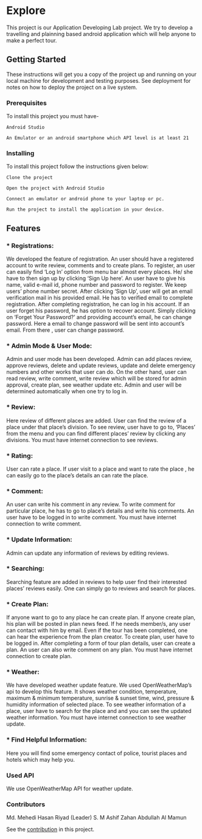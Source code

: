 # Explore

This project is our Application Developing Lab project. We try to develop a travelling and plainning based android application which will help anyone to make a perfect tour.


## Getting Started

These instructions will get you a copy of the project up and running on your local machine for development and testing purposes. See deployment for notes on how to deploy the project on a live system.

### Prerequisites

To install this project you must have-

```
Android Studio
```
```
An Emulator or an android smartphone which API level is at least 21
```

### Installing

To install this project follow the instructions given below:

```
Clone the project
```

```
Open the project with Android Studio
```
```
Connect an emulator or android phone to your laptop or pc.
```
```
Run the project to install the application in your device.
```


## Features

### * Registrations:

We developed the feature of registration. An user should have a registered
account to write review, comments and to create plans. To register, an user can easily find
‘Log In’ option from menu bar almost every places. He/ she have to then sign up by clicking
‘Sign Up here’. An user have to give his name, valid e-mail id, phone number and password
to register. We keep users’ phone number secret. After clicking ‘Sign Up’, user will get an
email verification mail in his provided email. He has to verified email to complete
registration. After completing registration, he can log in his account. If an user forget his
password, he has option to recover account. Simply clicking on ‘Forget Your Password?’
and providing account’s email, he can change password. Here a email to change password
will be sent into account’s email. From there , user can change password.

### * Admin Mode & User Mode:

Admin and user mode has been developed. Admin can add
places review, approve reviews, delete and update reviews, update and delete emergency
numbers and other works that user can do. On the other hand, user can read review, write
comment, write review which will be stored for admin approval, create plan, see weather
update etc. Admin and user will be determined automatically when one try to log in.

### * Review:

Here review of different places are added. User can find the review of a place
under that place’s division. To see review, user have to go to, ‘Places’ from the menu and
you can find different places’ review by clicking any divisions. You must have internet
connection to see reviews.

### * Rating:

User can rate a place. If user visit to a place and want to rate the place , he can
easily go to the place’s details an can rate the place.

### * Comment:

An user can write his comment in any review. To write comment for particular
place, he has to go to place’s details and write his comments. An user have to be logged in to
write comment. You must have internet connection to write comment.

### * Update Information:

Admin can update any information of reviews by editing reviews.

### * Searching:

Searching feature are added in reviews to help user find their interested places’
reviews easily. One can simply go to reviews and search for places.

### * Create Plan:

If anyone want to go to any place he can create plan. If anyone create plan, his
plan will be posted in plan news feed. If he needs member/s, any user can contact with him
by email. Even if the tour has been completed, one can hear the experience from the plan
creator. To create plan, user have to be logged in. After completing a form of tour plan
details, user can create a plan. An user can also write comment on any plan. You must have
internet connection to create plan.

### * Weather:

We have developed weather update feature. We used OpenWeatherMap’s api to
develop this feature. It shows weather condition, temperature, maximum & minimum
temperature, sunrise & sunset time, wind, pressure & humidity information of selected
place. To see weather information of a place, user have to search for the place and and you
can see the updated weather information. You must have internet connection to see weather
update.

### * Find Helpful Information:

Here you will find some emergency contact of police, tourist
places and hotels which may help you.


### Used API
 We use OpenWeatherMap API for weather update.






### Contributors

Md. Mehedi Hasan Riyad (Leader)
S. M Ashif Zahan 
Abdullah Al Mamun

See the [contribution](https://github.com/mehedihasanriyad-045/Explore/graphs/contributors) in this project. 




